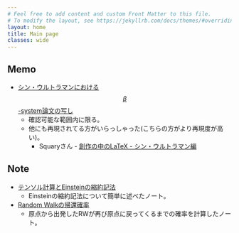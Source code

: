 ```yaml
---
# Feel free to add content and custom Front Matter to this file.
# To modify the layout, see https://jekyllrb.com/docs/themes/#overriding-theme-defaults
layout: home
title: Main page
classes: wide
---
```

<script type="text/javascript" src="http://cdn.mathjax.org/mathjax/latest/MathJax.js?config=TeX-AMS-MML_HTMLorMML"></script>


## Memo

* [シン・ウルトラマンにおける$$\beta$$-system論文の写し](https://tobiom.github.io/files/beta-system.pdf)
    * 確認可能な範囲内に限る。
    * 他にも再現されてる方がいらっしゃった(こちらの方がより再現度が高い)。
        * Squaryさん - [創作の中のLaTeX - シン・ウルトラマン編](https://qiita.com/squary/items/002ac7ed3722ce7b2836)



## Note

* [テンソル計算とEinsteinの縮約記法](https://tobiom.github.io/files/contraction-rule.pdf)
    * Einsteinの縮約記法について簡単に述べたノート。
* [Random Walkの帰還確率](https://tobiom.github.io/files/random-walk.pdf)
    * 原点から出発したRWが再び原点に戻ってくるまでの確率を計算したノート。




